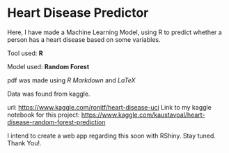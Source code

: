 # Heart Disease Predictor
 Here, I have made a Machine Learning Model, using R to predict whether a person has a heart disease based on some variables.

Tool used: **R**

Model used: **Random Forest**

pdf was made using *R Markdown* and *LaTeX*

Data was found from kaggle.

url: https://www.kaggle.com/ronitf/heart-disease-uci
Link to my kaggle notebook for this project: https://www.kaggle.com/kaustavpal/heart-disease-random-forest-prediction


I intend to create a web app regarding this soon with RShiny. Stay tuned.
Thank You!.
